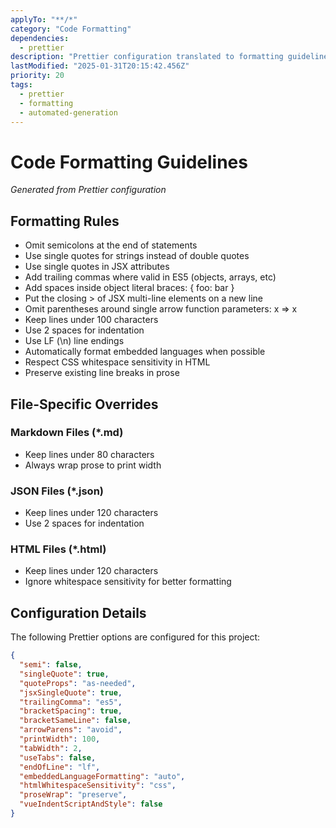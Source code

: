```yaml
---
applyTo: "**/*"
category: "Code Formatting"
dependencies:
  - prettier
description: "Prettier configuration translated to formatting guidelines"
lastModified: "2025-01-31T20:15:42.456Z"
priority: 20
tags:
  - prettier
  - formatting
  - automated-generation
---
```


# Code Formatting Guidelines

*Generated from Prettier configuration*

## Formatting Rules

- Omit semicolons at the end of statements
- Use single quotes for strings instead of double quotes
- Use single quotes in JSX attributes
- Add trailing commas where valid in ES5 (objects, arrays, etc)
- Add spaces inside object literal braces: { foo: bar }
- Put the closing > of JSX multi-line elements on a new line
- Omit parentheses around single arrow function parameters: x => x
- Keep lines under 100 characters
- Use 2 spaces for indentation
- Use LF (\\n) line endings
- Automatically format embedded languages when possible
- Respect CSS whitespace sensitivity in HTML
- Preserve existing line breaks in prose

## File-Specific Overrides

### Markdown Files (*.md)
- Keep lines under 80 characters
- Always wrap prose to print width

### JSON Files (*.json)
- Keep lines under 120 characters
- Use 2 spaces for indentation

### HTML Files (*.html)
- Keep lines under 120 characters
- Ignore whitespace sensitivity for better formatting

## Configuration Details

The following Prettier options are configured for this project:

```json
{
  "semi": false,
  "singleQuote": true,
  "quoteProps": "as-needed",
  "jsxSingleQuote": true,
  "trailingComma": "es5",
  "bracketSpacing": true,
  "bracketSameLine": false,
  "arrowParens": "avoid",
  "printWidth": 100,
  "tabWidth": 2,
  "useTabs": false,
  "endOfLine": "lf",
  "embeddedLanguageFormatting": "auto",
  "htmlWhitespaceSensitivity": "css",
  "proseWrap": "preserve",
  "vueIndentScriptAndStyle": false
}
```
